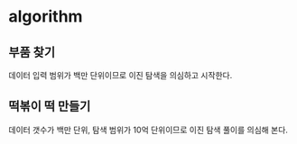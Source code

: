 # algorithm

## 부품 찾기

데이터 입력 범위가 백만 단위이므로 이진 탐색을 의심하고 시작한다.

## 떡볶이 떡 만들기

데이터 갯수가 백만 단위, 탐색 범위가 10억 단위이므로 이진 탐색 풀이를 의심해 본다.
